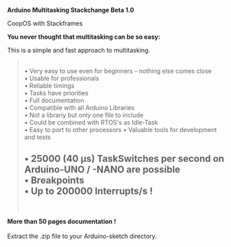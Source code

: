**Arduino Multitasking Stackchange Beta 1.0**
 
 CoopOS with Stackframes<br>

 <b>You never thought that multitasking can be so easy:</b><br>
 
 This is a simple and fast approach to multitasking.
 
 <blockquote>
 <br>
 • Very easy to use even for beginners - nothing else comes close<br>
 • Usable for professionals<br>
 • Reliable timings<br>
 • Tasks have priorities<br>
 • Full documentation<br>
 • Compatible with all Arduino Libraries<br>
 • Not a librariy but only one file to include<br>
 • Could be combined with RTOS's as Idle-Task<br>
 • Easy to port to other processors
 • Valuable tools for development and tests
<h2> • 25000 (40 µs) TaskSwitches per second on Arduino-UNO / -NANO are possible<br>
 • Breakpoints<br>
 • Up to <b>200000</b> Interrupts/s !</h2>
  <br>
</blockquote>
<p></p>
<b>More than 50 pages documentation !</b><br>
<br>
Extract the .zip file to your Arduino-sketch directory.

